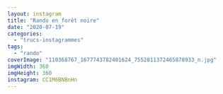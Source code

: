 ```yaml
---
layout: instagram
title: "Rando en forêt noire"
date: "2020-07-19"
categories: 
  - "trucs-instagrammes"
tags:
  - "rando"
coverImage: "110368767_1677743782401624_7552811372465878933_n.jpg"
imgWidth: 360
imgHeight: 360
instagram: CC1M6BNBnHn
---
```


